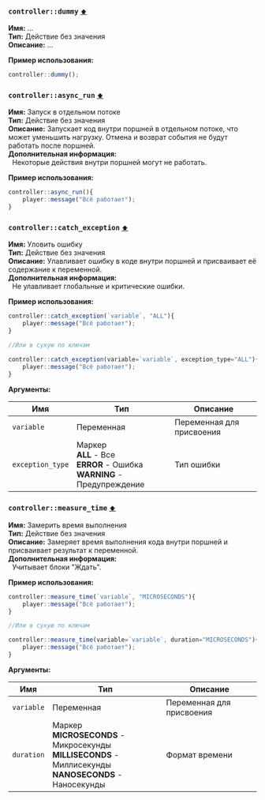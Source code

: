 <h3 id=control_dummy>
  <code>controller::dummy</code>
  <a href="#" style="font-size: 12px; margin-left:">⬆️</a>
</h3>

**Имя:** ...\
**Тип:** Действие без значения\
**Описание:** ...

**Пример использования:** 
```ts
controller::dummy();
```

<h3 id=controller_async_run>
  <code>controller::async_run</code>
  <a href="#" style="font-size: 12px; margin-left:">⬆️</a>
</h3>

**Имя:** Запуск в отдельном потоке\
**Тип:** Действие без значения\
**Описание:** Запускает код внутри поршней в отдельном потоке, что может уменьшить нагрузку. Отмена и возврат события не будут работать после поршней.\
**Дополнительная информация:**\
&nbsp;&nbsp;Некоторые действия внутри поршней могут не работать.

**Пример использования:** 
```ts
controller::async_run(){
    player::message("Всё работает");
}
```

<h3 id=controller_exception>
  <code>controller::catch_exception</code>
  <a href="#" style="font-size: 12px; margin-left:">⬆️</a>
</h3>

**Имя:** Уловить ошибку\
**Тип:** Действие без значения\
**Описание:** Улавливает ошибку в коде внутри поршней и присваивает её содержание к переменной.\
**Дополнительная информация:**\
&nbsp;&nbsp;Не улавливает глобальные и критические ошибки.

**Пример использования:** 
```ts
controller::catch_exception(`variable`, "ALL"){
    player::message("Всё работает");
}

//Или в сухую по ключам

controller::catch_exception(variable=`variable`, exception_type="ALL"){
    player::message("Всё работает");
}
```

**Аргументы:**

| **Имя**          | **Тип**                                                                          | **Описание**              |
| ---------------- | -------------------------------------------------------------------------------- | ------------------------- |
| `variable`       | Переменная                                                                       | Переменная для присвоения |
| `exception_type` | Маркер<br/>**ALL** - Все<br/>**ERROR** - Ошибка<br/>**WARNING** - Предупреждение | Тип ошибки                |
<h3 id=controller_measure_time>
  <code>controller::measure_time</code>
  <a href="#" style="font-size: 12px; margin-left:">⬆️</a>
</h3>

**Имя:** Замерить время выполнения\
**Тип:** Действие без значения\
**Описание:** Замеряет время выполнения кода внутри поршней и присваивает результат к переменной.\
**Дополнительная информация:**\
&nbsp;&nbsp;Учитывает блоки \"Ждать\".

**Пример использования:** 
```ts
controller::measure_time(`variable`, "MICROSECONDS"){
    player::message("Всё работает");
}

//Или в сухую по ключам

controller::measure_time(variable=`variable`, duration="MICROSECONDS"){
    player::message("Всё работает");
}
```

**Аргументы:**

| **Имя**    | **Тип**                                                                                                          | **Описание**              |
| ---------- | ---------------------------------------------------------------------------------------------------------------- | ------------------------- |
| `variable` | Переменная                                                                                                       | Переменная для присвоения |
| `duration` | Маркер<br/>**MICROSECONDS** - Микросекунды<br/>**MILLISECONDS** - Миллисекунды<br/>**NANOSECONDS** - Наносекунды | Формат времени            |
